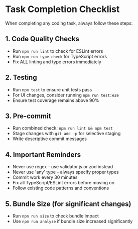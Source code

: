 # Task Completion Checklist

When completing any coding task, always follow these steps:

## 1. Code Quality Checks
- Run `npm run lint` to check for ESLint errors
- Run `npm run type-check` for TypeScript errors
- Fix ALL linting and type errors immediately

## 2. Testing
- Run `npm test` to ensure unit tests pass
- For UI changes, consider running `npm run test:e2e`
- Ensure test coverage remains above 90%

## 3. Pre-commit
- Run combined check: `npm run lint && npm test`
- Stage changes with `git add -p` for selective staging
- Write descriptive commit messages

## 4. Important Reminders
- Never use regex - use validator.js or zod instead
- Never use 'any' type - always specify proper types
- Commit work every 30 minutes
- Fix all TypeScript/ESLint errors before moving on
- Follow existing code patterns and conventions

## 5. Bundle Size (for significant changes)
- Run `npm run size` to check bundle impact
- Use `npm run analyze` if bundle size increased significantly